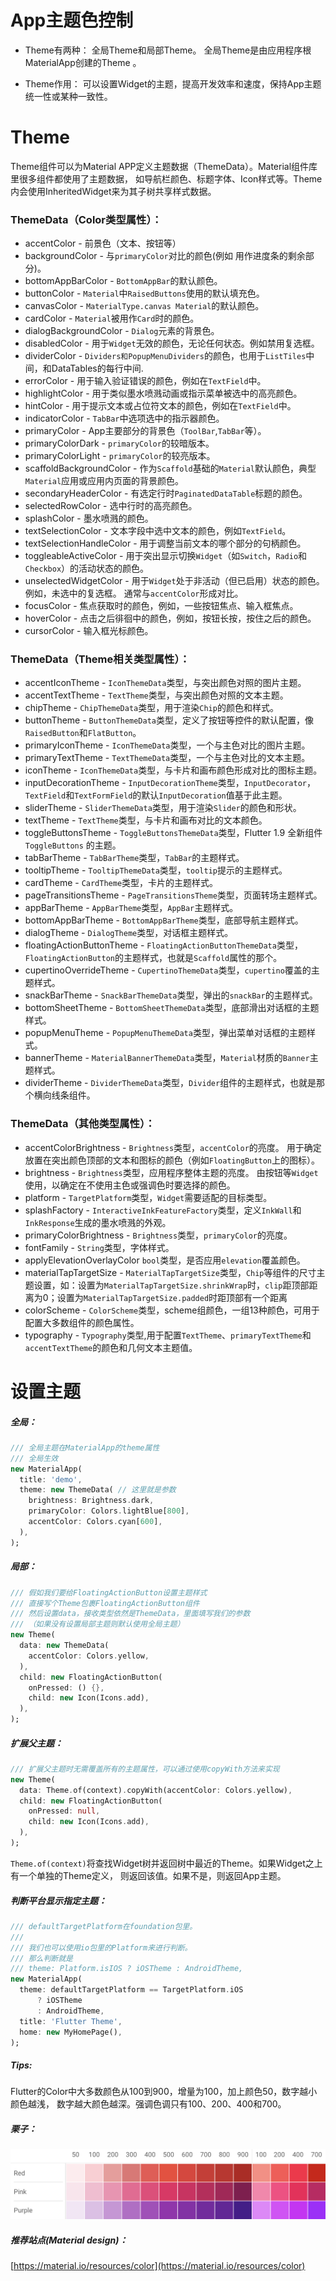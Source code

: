 # App主题色控制

* Theme有两种：
全局Theme和局部Theme。 全局Theme是由应用程序根MaterialApp创建的Theme 。

* Theme作用：
可以设置Widget的主题，提高开发效率和速度，保持App主题统一性或某种一致性。

# Theme
Theme组件可以为Material APP定义主题数据（ThemeData）。Material组件库里很多组件都使用了主题数据，
如导航栏颜色、标题字体、Icon样式等。Theme内会使用InheritedWidget来为其子树共享样式数据。

### ThemeData（Color类型属性）：

* accentColor - 前景色（文本、按钮等）
* backgroundColor - 与`primaryColor`对比的颜色(例如 用作进度条的剩余部分)。
* bottomAppBarColor - `BottomAppBar`的默认颜色。
* buttonColor - `Material`中`RaisedButtons`使用的默认填充色。
* canvasColor - `MaterialType.canvas Material`的默认颜色。
* cardColor - `Material`被用作`Card`时的颜色。
* dialogBackgroundColor - `Dialog`元素的背景色。
* disabledColor - 用于`Widget`无效的颜色，无论任何状态。例如禁用复选框。
* dividerColor - `Dividers和PopupMenuDividers`的颜色，也用于`ListTiles`中间，和DataTables的每行中间.
* errorColor - 用于输入验证错误的颜色，例如在`TextField`中。
* highlightColor - 用于类似墨水喷溅动画或指示菜单被选中的高亮颜色。
* hintColor - 用于提示文本或占位符文本的颜色，例如在`TextField`中。
* indicatorColor - `TabBar`中选项选中的指示器颜色。
* primaryColor - App主要部分的背景色（`ToolBar`,`TabBar`等）。
* primaryColorDark - `primaryColor`的较暗版本。
* primaryColorLight - `primaryColor`的较亮版本。
* scaffoldBackgroundColor - 作为`Scaffold`基础的`Material`默认颜色，典型`Material`应用或应用内页面的背景颜色。
* secondaryHeaderColor - 有选定行时`PaginatedDataTable`标题的颜色。
* selectedRowColor - 选中行时的高亮颜色。
* splashColor - 墨水喷溅的颜色。
* textSelectionColor - 文本字段中选中文本的颜色，例如`TextField`。
* textSelectionHandleColor - 用于调整当前文本的哪个部分的句柄颜色。
* toggleableActiveColor - 用于突出显示切换`Widget`（如`Switch`，`Radio`和`Checkbox`）的活动状态的颜色。
* unselectedWidgetColor - 用于`Widget`处于非活动（但已启用）状态的颜色。 例如，未选中的复选框。 通常与`accentColor`形成对比。
* focusColor - 焦点获取时的颜色，例如，一些按钮焦点、输入框焦点。
* hoverColor - 点击之后徘徊中的颜色，例如，按钮长按，按住之后的颜色。
* cursorColor - 输入框光标颜色。


### ThemeData（Theme相关类型属性）：

* accentIconTheme - `IconThemeData`类型，与突出颜色对照的图片主题。
* accentTextTheme - `TextTheme`类型，与突出颜色对照的文本主题。
* chipTheme - `ChipThemeData`类型，用于渲染`Chip`的颜色和样式。
* buttonTheme - `ButtonThemeData`类型，定义了按钮等控件的默认配置，像`RaisedButton`和`FlatButton`。
* primaryIconTheme - `IconThemeData`类型，一个与主色对比的图片主题。
* primaryTextTheme - `TextThemeData`类型，一个与主色对比的文本主题。
* iconTheme - `IconThemeData`类型，与卡片和画布颜色形成对比的图标主题。
* inputDecorationTheme - `InputDecorationTheme`类型，`InputDecorator`，`TextField`和`TextFormField`的默认`InputDecoration`值基于此主题。
* sliderTheme - `SliderThemeData`类型，用于渲染`Slider`的颜色和形状。
* textTheme - `TextTheme`类型，与卡片和画布对比的文本颜色。
* toggleButtonsTheme - `ToggleButtonsThemeData`类型，​Flutter 1.9 全新组件 `ToggleButtons` 的主题。
* tabBarTheme - `TabBarTheme`类型，`TabBar`的主题样式。
* tooltipTheme - `TooltipThemeData`类型，`tooltip`提示的主题样式。
* cardTheme - `CardTheme`类型，卡片的主题样式。
* pageTransitionsTheme - `PageTransitionsTheme`类型，页面转场主题样式。
* appBarTheme - `AppBarTheme`类型，`AppBar`主题样式。
* bottomAppBarTheme - `BottomAppBarTheme`类型，底部导航主题样式。
* dialogTheme - `DialogTheme`类型，对话框主题样式。
* floatingActionButtonTheme - `FloatingActionButtonThemeData`类型，`FloatingActionButton`的主题样式，也就是`Scaffold`属性的那个。
* cupertinoOverrideTheme - `CupertinoThemeData`类型，`cupertino`覆盖的主题样式。
* snackBarTheme - `SnackBarThemeData`类型，弹出的`snackBar`的主题样式。
* bottomSheetTheme - `BottomSheetThemeData`类型，底部滑出对话框的主题样式。
* popupMenuTheme - `PopupMenuThemeData`类型，弹出菜单对话框的主题样式。
* bannerTheme - `MaterialBannerThemeData`类型，`Material`材质的`Banner`主题样式。
* dividerTheme - `DividerThemeData`类型，`Divider`组件的主题样式，也就是那个横向线条组件。

### ThemeData（其他类型属性）：

* accentColorBrightness - `Brightness`类型，`accentColor`的亮度。 用于确定放置在突出颜色顶部的文本和图标的颜色（例如`FloatingButton`上的图标）。
* brightness - `Brightness`类型，应用程序整体主题的亮度。 由按钮等`Widget`使用，以确定在不使用主色或强调色时要选择的颜色。
* platform - `TargetPlatform`类型，`Widget`需要适配的目标类型。
* splashFactory - `InteractiveInkFeatureFactory`类型，定义`InkWall`和`InkResponse`生成的墨水喷溅的外观。
* primaryColorBrightness - `Brightness`类型，`primaryColor`的亮度。
* fontFamily - `String`类型，字体样式。
* applyElevationOverlayColor `bool`类型，是否应用`elevation`覆盖颜色。
* materialTapTargetSize - `MaterialTapTargetSize`类型，`Chip`等组件的尺寸主题设置，如：设置为`MaterialTapTargetSize.shrinkWrap`时，`clip`距顶部距离为0；设置为`MaterialTapTargetSize.padded`时距顶部有一个距离
* colorScheme - `ColorScheme`类型，scheme组颜色，一组13种颜色，可用于配置大多数组件的颜色属性。
* typography - `Typography`类型,用于配置`TextTheme`、`primaryTextTheme`和`accentTextTheme`的颜色和几何文本主题值。

# 设置主题
##### 全局：
```dart
/// 全局主题在MaterialApp的theme属性
/// 全局生效
new MaterialApp(
  title: 'demo',
  theme: new ThemeData( // 这里就是参数
    brightness: Brightness.dark,
    primaryColor: Colors.lightBlue[800],
    accentColor: Colors.cyan[600],
  ),
);
```
##### 局部：
```dart
/// 假如我们要给FloatingActionButton设置主题样式
/// 直接写个Theme包裹FloatingActionButton组件
/// 然后设置data，接收类型依然是ThemeData，里面填写我们的参数
/// （如果没有设置局部主题则默认使用全局主题）
new Theme(
  data: new ThemeData(
    accentColor: Colors.yellow,
  ),
  child: new FloatingActionButton(
    onPressed: () {},
    child: new Icon(Icons.add),
  ),
);
```

##### 扩展父主题：
```dart
/// 扩展父主题时无需覆盖所有的主题属性，可以通过使用copyWith方法来实现
new Theme(
  data: Theme.of(context).copyWith(accentColor: Colors.yellow),
  child: new FloatingActionButton(
    onPressed: null,
    child: new Icon(Icons.add),
  ),
);
```
`Theme.of(context)`将查找Widget树并返回树中最近的Theme。如果Widget之上有一个单独的Theme定义，
则返回该值。如果不是，则返回App主题。

##### 判断平台显示指定主题：
```dart
/// defaultTargetPlatform在foundation包里。
/// 
/// 我们也可以使用io包里的Platform来进行判断。
/// 那么判断就是
/// theme: Platform.isIOS ? iOSTheme : AndroidTheme,
new MaterialApp(
  theme: defaultTargetPlatform == TargetPlatform.iOS
      ? iOSTheme
      : AndroidTheme,
  title: 'Flutter Theme',
  home: new MyHomePage(),
);
```

##### Tips:
Flutter的Color中大多数颜色从100到900，增量为100，加上颜色50，数字越小颜色越浅，
数字越大颜色越深。强调色调只有100、200、400和700。

##### 栗子：

![](../img/material_color.png)

##### 推荐站点(Material design)：
[https://material.io/resources/color](https://material.io/resources/color)
